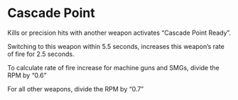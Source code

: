 # Cascade Point
Kills or precision hits with another weapon activates “Cascade Point Ready”.

Switching to this weapon within 5.5 seconds, increases this weapon’s rate of fire for 2.5 seconds.

To calculate rate of fire increase for machine guns and SMGs, divide the RPM by “0.6”

For all other weapons, divide the RPM by “0.7”